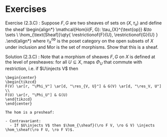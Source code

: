 # Exercises

Exercise (2.3.C)
:   Suppose $F, G$ are two sheaves of sets on $(X, \tau_x)$ and define the sheaf
    \begin{align*}
    \mathcal{Hom}i(F, G): \tau_{X}^{\text{op}} &\to \sets \\
    \hom_{\text{Sheaf}}\qty{ \restrictionof{F}{U}, \restrictionof{G}{U} }
    .\end{align*}
    where $\tau_X^{\text{op}}$ is the poset category on the open subsets of $X$ under inclusion and $\mathrm{Mor}$ is the set of morphisms.
    Show that this is a sheaf.


Solution (2.3.C)
:   Note that a morphism of sheaves $F, G$ on $X$ is defined at the level of presheaves: for all $U\subseteq X$, maps $\Phi_U$ that commute with restriction, i.e. if $U\injects V$ then

    \begin{center}
    \begin{tikzcd}
    F(V) \ar[r, "\Phi_V"] \ar[d, "\res_{V, U}"] & G(V) \ar[d, "\res_V, U"] \\
    F(U) \ar[r, "\Phi_U"] & G(U)
    \end{tikzcd}
    \end{center}

    The hom is a presheaf:

    - Contravariant:
      - If $U\injects V$ then $\hom_{\sheaf}(\ro F V, \ro G V) \injects \hom_\sheaf(\ro F U, \ro F V)$.

